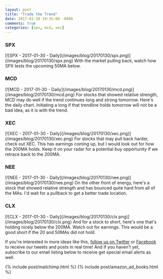 ```yaml
---
layout: post
title: "Trade the Trend"
date: 2017-01-30 19:35:08 -0800
comments: true
categories: [spx, mcd, xec]
---
```


<h3 id="20170130-spx">SPX</h3>
[![SPX - 2017-01-30 - Daily](/images/blog/20170130/spx.png)](/images/blog/20170130/spx.png)
With the market pulling back, watch how SPX tests the upcoming 50MA below.

<h3 id="20170130-mcd">MCD</h3>
[![MCD - 2017-01-30 - Daily](/images/blog/20170130/mcd.png)](/images/blog/20170130/mcd.png)
For stocks that showed relative strength, MCD may do well if the trend continues long and strong tomorrow. Here's the daily chart. Initiating a long if that trendline holds tomorrow will not be a bad idea, as it is with the trend.

<h3 id="20170130-xec">XEC</h3>
[![XEC - 2017-01-30 - Daily](/images/blog/20170130/xec.png)](/images/blog/20170130/xec.png)
For stocks that may pull back harder, check out XEC. This has earnings coming up, but I would look out for how the 200MA holds. Keep it on your radar for a potential buy opportunity if we retrace back to the 200MA.

<h3 id="20170130-nee">NEE</h3>
[![NEE - 2017-01-30 - Daily](/images/blog/20170130/nee.png)](/images/blog/20170130/nee.png)
On the other front of energy, here's a stock that showed relative strength and has bounced quite hard from all of the MAs. I'd wait for a pullback to get a better trade location.

<h3 id="20170130-clx">CLX</h3>
[![CLX - 2017-01-30 - Daily](/images/blog/20170130/clx.png)](/images/blog/20170130/clx.png)
And for a stock to short, here's one that's holding nicely below the 200MA. Watch out for earnings. This would be a good short if the 20 and 50MAs did not hold.

If you're interested in more ideas like this, [follow us on Twitter](https://twitter.com/theta_positive "Follow @thetatrades on Twitter") or [Facebook](https://facebook.com/thetatrades "Follow @thetatrades on Facebook") to receive our tweets and posts in real time! And if you haven't yet, subscribe to our email listing below to receive get special email alerts as well.

{% include post/mailchimp.html %}
{% include post/amazon_ad_books.html %}
